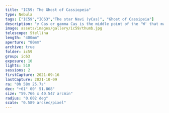 ```yaml
---
title: "IC59: The Ghost of Cassiopeia"
type: Nebula
tags: ["IC59","IC63","The star Navi (γCas)", "Ghost of Cassipeia"]
description: "γ Cas or gamma Cas is the middle point of the 'W' that makes up the constellation Cassiopeia. It is a rapidly spinning variable star that is incredibly bright. It dominates the scene and overpowers the delicate, faint reflection nebula nearby designed IC59 and named, 'The Ghost of Cassiopeia.' It took me over 500 exposures to draw out the detail of this elusive nebula."
image: assets/images/gallery/ic59/thumb.jpg
telescope: Stellina
length: "400mm"
aperture: "80mm"
archive: true
folder: ic59
group: ic63
exposure: 10
lights: 510
sessions: 2
firstCapture: 2021-09-16
lastCapture: 2021-10-09
ra: "0h 58m 25.7s"
dec: "+61° 00' 51.868"
size: "59.766 x 40.547 arcmin"
radius: "0.602 deg"
scale: "0.589 arcsec/pixel"
---
```

